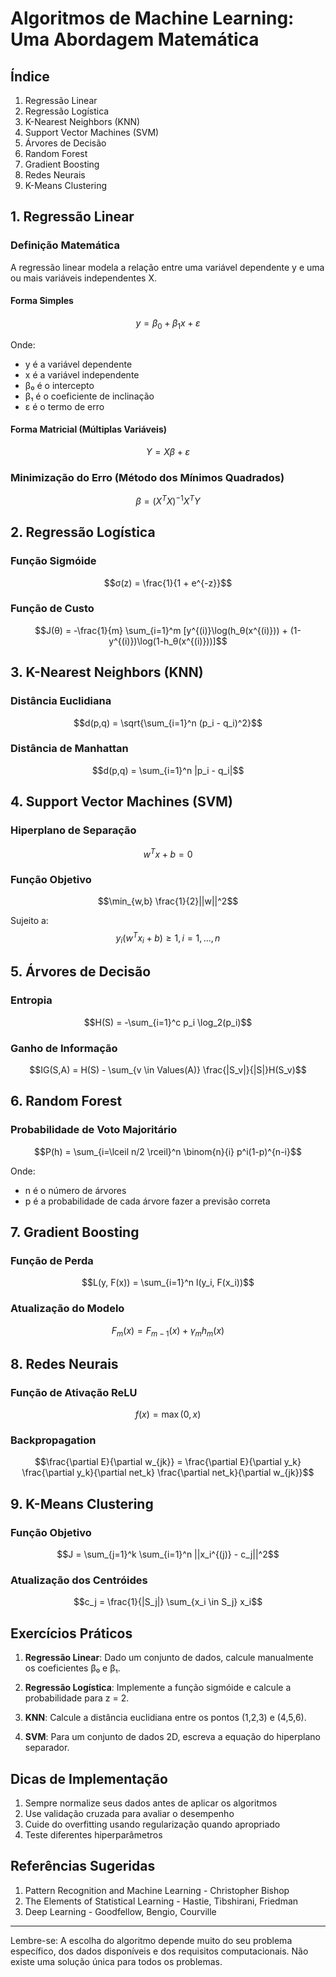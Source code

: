 # Algoritmos de Machine Learning: Uma Abordagem Matemática

## Índice
1. Regressão Linear
2. Regressão Logística
3. K-Nearest Neighbors (KNN)
4. Support Vector Machines (SVM)
5. Árvores de Decisão
6. Random Forest
7. Gradient Boosting
8. Redes Neurais
9. K-Means Clustering

## 1. Regressão Linear

### Definição Matemática
A regressão linear modela a relação entre uma variável dependente y e uma ou mais variáveis independentes X.

#### Forma Simples
$$y = β_0 + β_1x + ε$$

Onde:
- y é a variável dependente
- x é a variável independente
- β₀ é o intercepto
- β₁ é o coeficiente de inclinação
- ε é o termo de erro

#### Forma Matricial (Múltiplas Variáveis)
$$Y = Xβ + ε$$

### Minimização do Erro (Método dos Mínimos Quadrados)
$$β = (X^TX)^{-1}X^TY$$

## 2. Regressão Logística

### Função Sigmóide
$$σ(z) = \frac{1}{1 + e^{-z}}$$

### Função de Custo
$$J(θ) = -\frac{1}{m} \sum_{i=1}^m [y^{(i)}\log(h_θ(x^{(i)})) + (1-y^{(i)})\log(1-h_θ(x^{(i)}))]$$

## 3. K-Nearest Neighbors (KNN)

### Distância Euclidiana
$$d(p,q) = \sqrt{\sum_{i=1}^n (p_i - q_i)^2}$$

### Distância de Manhattan
$$d(p,q) = \sum_{i=1}^n |p_i - q_i|$$

## 4. Support Vector Machines (SVM)

### Hiperplano de Separação
$$w^Tx + b = 0$$

### Função Objetivo
$$\min_{w,b} \frac{1}{2}||w||^2$$

Sujeito a:
$$y_i(w^Tx_i + b) ≥ 1, i = 1,...,n$$

## 5. Árvores de Decisão

### Entropia
$$H(S) = -\sum_{i=1}^c p_i \log_2(p_i)$$

### Ganho de Informação
$$IG(S,A) = H(S) - \sum_{v \in Values(A)} \frac{|S_v|}{|S|}H(S_v)$$

## 6. Random Forest

### Probabilidade de Voto Majoritário
$$P(h) = \sum_{i=\lceil n/2 \rceil}^n \binom{n}{i} p^i(1-p)^{n-i}$$

Onde:
- n é o número de árvores
- p é a probabilidade de cada árvore fazer a previsão correta

## 7. Gradient Boosting

### Função de Perda
$$L(y, F(x)) = \sum_{i=1}^n l(y_i, F(x_i))$$

### Atualização do Modelo
$$F_m(x) = F_{m-1}(x) + γ_mh_m(x)$$

## 8. Redes Neurais

### Função de Ativação ReLU
$$f(x) = \max(0, x)$$

### Backpropagation
$$\frac{\partial E}{\partial w_{jk}} = \frac{\partial E}{\partial y_k} \frac{\partial y_k}{\partial net_k} \frac{\partial net_k}{\partial w_{jk}}$$

## 9. K-Means Clustering

### Função Objetivo
$$J = \sum_{j=1}^k \sum_{i=1}^n ||x_i^{(j)} - c_j||^2$$

### Atualização dos Centróides
$$c_j = \frac{1}{|S_j|} \sum_{x_i \in S_j} x_i$$

## Exercícios Práticos

1. **Regressão Linear**: Dado um conjunto de dados, calcule manualmente os coeficientes β₀ e β₁.

2. **Regressão Logística**: Implemente a função sigmóide e calcule a probabilidade para z = 2.

3. **KNN**: Calcule a distância euclidiana entre os pontos (1,2,3) e (4,5,6).

4. **SVM**: Para um conjunto de dados 2D, escreva a equação do hiperplano separador.

## Dicas de Implementação

1. Sempre normalize seus dados antes de aplicar os algoritmos
2. Use validação cruzada para avaliar o desempenho
3. Cuide do overfitting usando regularização quando apropriado
4. Teste diferentes hiperparâmetros

## Referências Sugeridas

1. Pattern Recognition and Machine Learning - Christopher Bishop
2. The Elements of Statistical Learning - Hastie, Tibshirani, Friedman
3. Deep Learning - Goodfellow, Bengio, Courville

---

Lembre-se: A escolha do algoritmo depende muito do seu problema específico, dos dados disponíveis e dos requisitos computacionais. Não existe uma solução única para todos os problemas.